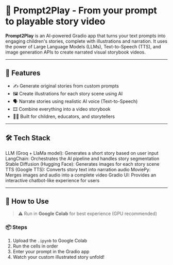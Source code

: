 # 📖 Prompt2Play - From your prompt to playable story video

**Prompt2Play** is an AI-powered Gradio app that turns your text prompts into engaging children's stories, complete with illustrations and narration. It uses the power of Large Language Models (LLMs), Text-to-Speech (TTS), and image generation APIs to create narrated visual storybook videos.

---

## 🚀 Features

- ✍️ Generate original stories from custom prompts
- 🖼️ Create illustrations for each story scene using AI
- 🗣️ Narrate stories using realistic AI voice (Text-to-Speech)
- 🎞️ Combine everything into a video storybook
- 🧑‍🎓 Built for children, educators, and storytellers

---

## 🛠️ Tech Stack

LLM (Groq + LlaMa model): Generates a short story based on user input
LangChain: Orchestrates the AI pipeline and handles story segmentation
Stable Diffusion (Hugging Face): Generates images for each story scene
TTS (Google TTS): Converts story text into narration audio
MoviePy: Merges images and audio into a complete video
Gradio UI: Provides an interactive chatbot-like experience for users

---
## 📌 How to Use

> ⚠️ Run in **Google Colab** for best experience (GPU recommended)

### 📦 Steps

1. Upload the `.ipynb` to Google Colab
2. Run the cells in order
3. Enter your prompt in the Gradio app
4. Watch your custom illustrated story unfold!
